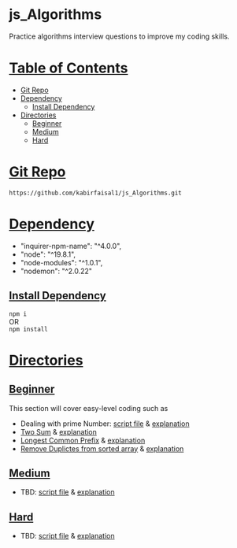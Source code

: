 # js_Algorithms
Practice algorithms interview questions to improve my coding skills.
# [Table of Contents](#table-of-contents)
  * [Git Repo](#git-repo)
  * [Dependency](#dependency)
    * [Install Dependency](#install-dependency)
  * [Directories](#directories)
    * [Beginner](#beginner)
    * [Medium](#medium)
    * [Hard](#hard)

# [Git Repo](#table-of-contents)
`https://github.com/kabirfaisal1/js_Algorithms.git`

# [Dependency](#table-of-contents)
- "inquirer-npm-name": "^4.0.0",
- "node": "^19.8.1",
- "node-modules": "^1.0.1",
- "nodemon": "^2.0.22"
## [Install Dependency](#table-of-contents)
`npm i` <br> OR <br> `npm install`

# [Directories](#table-of-contents)
## [Beginner](#table-of-contents)
This section will cover easy-level coding such as
* Dealing with prime Number:
    [script file](beginner/prime/primeNumber.js) &
    [explanation](beginner/prime/readme.md) 
*  [Two Sum](beginner/two_sum.js) &
   [explanation](beginner/readme.md) 
*  [Longest Common Prefix](beginner/longestCommonPrefix.js) &
   [explanation](beginner/readme.md) 
* [Remove Duplictes from sorted array](beginner/remove/removeElemnts.js) &
   [explanation](beginner/readme.md) 
## [Medium](#table-of-contents)
* TBD:
    [script file](TBD) &
    [explanation](TBD) 
## [Hard](#table-of-contents)
* TBD:
    [script file](TBD) &
    [explanation](TBD) 

